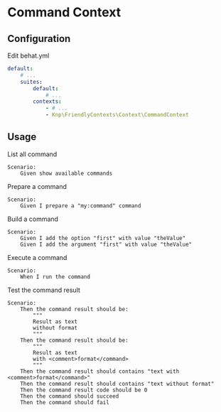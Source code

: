 Command Context
===============

Configuration
-------------
Edit behat.yml
```yaml
default:
    # ...
    suites:
        default:
            # ...
        contexts:
            - # ...
            - Knp\FriendlyContexts\Context\CommandContext
```

Usage
-----
List all command
```gherkin
Scenario:
    Given show available commands
```

Prepare a command
```gherkin
Scenario:
    Given I prepare a "my:command" command
```

Build a command
```gherkin
Scenario:
    Given I add the option "first" with value "theValue"
    Given I add the argument "first" with value "theValue"
```

Execute a command
```gherkin
Scenario:
    When I run the command
```

Test the command result
```gherkin
Scenario:
    Then the command result should be:
        """
        Result as text
        without format
        """
    Then the command result should be:
        """
        Result as text 
        with <comment>format</command>
        """
    Then the command result should contains "text with <comment>format</command>"
    Then the command result should contains "text without format"
    Then the command result code should be 0
    Then the command should succeed
    Then the command should fail
```
